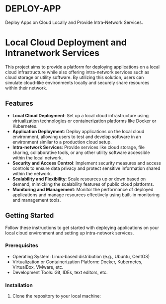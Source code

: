 # DEPLOY-APP
Deploy Apps on Cloud Locally and Provide Intra-Network Services.

# Local Cloud Deployment and Intranetwork Services

This project aims to provide a platform for deploying applications on a local cloud infrastructure while also offering intra-network services such as cloud storage or utility software. By utilizing this solution, users can simulate cloud-like environments locally and securely share resources within their network.

## Features

- **Local Cloud Deployment**: Set up a local cloud infrastructure using virtualization technologies or containerization platforms like Docker or Kubernetes.
- **Application Deployment**: Deploy applications on the local cloud environment, allowing users to test and develop software in an environment similar to a production cloud setup.
- **Intra-network Services**: Provide services like cloud storage, file sharing, collaborative tools, or any other utility software accessible within the local network.
- **Security and Access Control**: Implement security measures and access controls to ensure data privacy and protect sensitive information shared within the network.
- **Scalability and Flexibility**: Scale resources up or down based on demand, mimicking the scalability features of public cloud platforms.
- **Monitoring and Management**: Monitor the performance of deployed applications and manage resources effectively using built-in monitoring and management tools.

## Getting Started

Follow these instructions to get started with deploying applications on your local cloud environment and setting up intra-network services.

### Prerequisites

- Operating System: Linux-based distribution (e.g., Ubuntu, CentOS)
- Virtualization or Containerization Platform: Docker, Kubernetes, VirtualBox, VMware, etc.
- Development Tools: Git, IDEs, text editors, etc.

### Installation

1. Clone the repository to your local machine:
